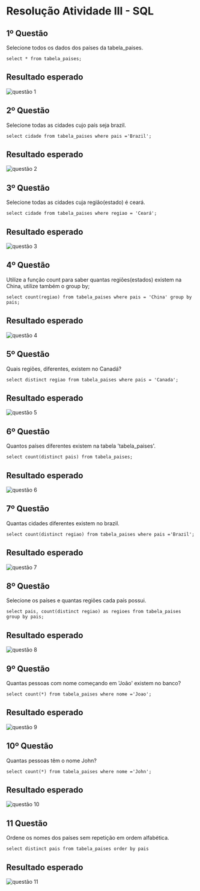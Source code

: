 # Resolução Atividade III - SQL

<h2>1º Questão</h2>
Selecione todos os dados dos países da tabela_paises.

   ```select * from tabela_paises;```

<h2>Resultado esperado</h2>

![questão 1](https://github.com/NagilaLopes/Banco-de-Dados-Atividade_III/assets/111643449/199477e3-8efb-4cd0-95c4-48fa8a65d128)


<h2>2º Questão</h2>
Selecione todas as cidades cujo país seja brazil.

```select cidade from tabela_paises where pais ='Brazil';```

<h2>Resultado esperado</h2>

![questão 2](https://github.com/NagilaLopes/Banco-de-Dados-Atividade_III/assets/111643449/117e37eb-3609-4a9b-a6a6-7b83a4a01d47)


<h2>3º Questão</h2>
Selecione todas as cidades cuja região(estado) é ceará.

```select cidade from tabela_paises where regiao = 'Ceará';```

<h2>Resultado esperado</h2>

![questão 3](https://github.com/NagilaLopes/Banco-de-Dados-Atividade_III/assets/111643449/e3222a11-c497-4fe6-821b-c6a8042a336d)


<h2>4º Questão</h2>
Utilize a função count para saber quantas regiões(estados) existem na China,
utilize também o group by;

```select count(regiao) from tabela_paises where pais = 'China' group by pais;```

<h2>Resultado esperado</h2>

![questão 4](https://github.com/NagilaLopes/Banco-de-Dados-Atividade_III/assets/111643449/d1d1a774-3192-4fa6-876d-be445b99f5c8)


<h2>5º Questão</h2>
 Quais regiões, diferentes, existem no Canadá?

 ```select distinct regiao from tabela_paises where pais = 'Canada';```

<h2>Resultado esperado</h2>

![questão 5](https://github.com/NagilaLopes/Banco-de-Dados-Atividade_III/assets/111643449/74d4c724-b008-4cbf-87ed-677fdf0edec0)


<h2>6º Questão</h2>
Quantos países diferentes existem na tabela 'tabela_paises'.

```select count(distinct pais) from tabela_paises;```

<h2>Resultado esperado</h2>

![questão 6](https://github.com/NagilaLopes/Banco-de-Dados-Atividade_III/assets/111643449/2c0d2390-19cb-4ae1-96f8-ae6526654355)


<h2>7º Questão</h2>
Quantas cidades diferentes existem no brazil.

```select count(distinct regiao) from tabela_paises where pais ='Brazil';```

<h2>Resultado esperado</h2>

![questão 7](https://github.com/NagilaLopes/Banco-de-Dados-Atividade_III/assets/111643449/46e23f09-7981-43e9-a99a-d29ea730cb19)


<h2>8º Questão</h2>
 Selecione os países e quantas regiões cada país possui.

 ```select pais, count(distinct regiao) as regioes from tabela_paises group by pais;```
 
<h2>Resultado esperado</h2>

![questão 8](https://github.com/NagilaLopes/Banco-de-Dados-Atividade_III/assets/111643449/560c48f3-b0df-4c09-ae24-0d6f25839257)


<h2>9º Questão</h2>
Quantas pessoas com nome começando em 'João' existem no banco?

```select count(*) from tabela_paises where nome ='Joao';```

<h2>Resultado esperado</h2>

![questão 9](https://github.com/NagilaLopes/Banco-de-Dados-Atividade_III/assets/111643449/8fe6649f-be17-49d0-b58d-216c37ed3521)


<h2>10º Questão</h2>
Quantas pessoas têm o nome John?

```select count(*) from tabela_paises where nome ='John';```

<h2>Resultado esperado</h2>

![questão 10](https://github.com/NagilaLopes/Banco-de-Dados-Atividade_III/assets/111643449/bd20b549-ec80-4acd-b4b5-69b2af595584)


<h2>11 Questão</h2>
Ordene os nomes dos países sem repetição em ordem alfabética.

```select distinct pais from tabela_paises order by pais```

<h2>Resultado esperado</h2>

![questão 11](https://github.com/NagilaLopes/Banco-de-Dados-Atividade_III/assets/111643449/501cd686-bd07-4d28-872e-afb2fae31215)

